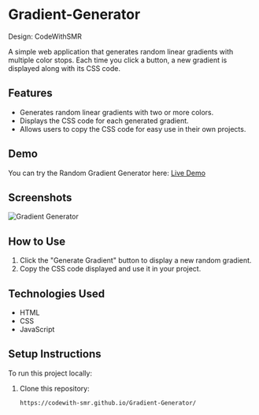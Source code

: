 # Gradient-Generator
Design: CodeWithSMR

A simple web application that generates random linear gradients with multiple color stops. Each time you click a button, a new gradient is displayed along with its CSS code.

## Features

- Generates random linear gradients with two or more colors.
- Displays the CSS code for each generated gradient.
- Allows users to copy the CSS code for easy use in their own projects.

## Demo

You can try the Random Gradient Generator here: [Live Demo](#)

## Screenshots

![Gradient Generator](path/to/screenshot.png)

## How to Use

1. Click the "Generate Gradient" button to display a new random gradient.
2. Copy the CSS code displayed and use it in your project.

## Technologies Used

- HTML
- CSS
- JavaScript

## Setup Instructions

To run this project locally:

1. Clone this repository:
   ```bash
   https://codewith-smr.github.io/Gradient-Generator/
